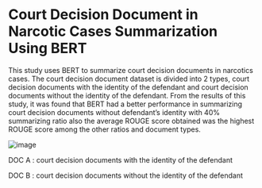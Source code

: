 # Court Decision Document in Narcotic Cases Summarization Using BERT
This study uses BERT to summarize court decision  documents in narcotics cases. The court decision document  dataset is divided into 2 types, court decision documents with the  identity of the defendant and court decision documents without  the identity of the defendant. From the results of this study, it  was found that BERT had a better performance in summarizing  court decision documents without defendant’s identity with 40% summarizing ratio also the average ROUGE score  obtained was the highest ROUGE score among the other ratios  and document types.

![image](https://user-images.githubusercontent.com/58100290/127113488-fe4de719-451b-4d87-8291-80ba288a15b2.png)

DOC A : court decision documents with the  identity of the defendant

DOC B : court decision documents without the  identity of the defendant
